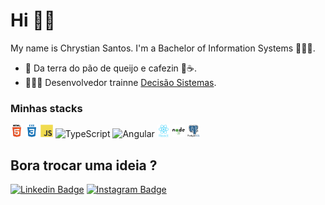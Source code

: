 # Hi 🤙🏻

My name is Chrystian Santos. I'm a Bachelor of Information Systems 🧑🏻‍💻.

- 📍 Da terra do pão de queijo e cafezin 🧀☕️.
- 🧑🏻‍💻 Desenvolvedor trainne [Decisão Sistemas](https://decisaosistemas.com.br).

### Minhas stacks

<p align="left">
<img src="https://raw.githubusercontent.com/devicons/devicon/master/icons/html5/html5-original-wordmark.svg" alt="html5"  width="20" height="20"/>
<img src="https://raw.githubusercontent.com/devicons/devicon/master/icons/css3/css3-plain-wordmark.svg" alt="css3"  width="20" height="20"/>
<img src="https://raw.githubusercontent.com/devicons/devicon/master/icons/javascript/javascript-original.svg" alt="javascript" width="20"height="20"/>
<img src="https://miro.medium.com/max/816/1*mn6bOs7s6Qbao15PMNRyOA.png" alt="TypeScript" width="20" height="20"/>
<img src="https://static.miraheze.org/dreamsitwiki/3/3c/AngularJS-Shield-huge2.png" alt="Angular" width="20" height="20"/>
<img src="https://raw.githubusercontent.com/devicons/devicon/master/icons/react/react-original-wordmark.svg" alt="react" width="20" height="20"/>
<img src="https://raw.githubusercontent.com/devicons/devicon/master/icons/nodejs/nodejs-original-wordmark.svg" alt="nodejs" width="20" height="20"/>
<img src="https://raw.githubusercontent.com/devicons/devicon/master/icons/postgresql/postgresql-original-wordmark.svg" alt="postgresql" width="20" height="20"/>
</p><p align="center"> 
</p>


## Bora trocar uma ideia ?

[![Linkedin Badge](https://img.shields.io/badge/-LinkedIn-blue?style=flat-square&logo=Linkedin&logoColor=white&link=https://www.linkedin.com/in/chrystian-santos13)](www.linkedin.com/in/chrystian-santos13) [![Instagram Badge](https://img.shields.io/badge/-Instagram-%23891AB3?style=flat-square&logo=Instagram&logoColor=white&link=https://www.instagram.com/chrystiansantos.dev/)](https://www.instagram.com/chrystiansantos.dev/)
